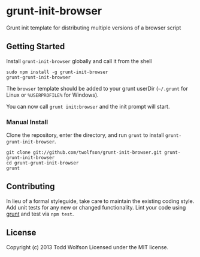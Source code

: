 # grunt-init-browser

Grunt init template for distributing multiple versions of a browser script

## Getting Started
Install `grunt-init-browser` globally and call it from the shell
```shell
sudo npm install -g grunt-init-browser
grunt-grunt-init-browser
```

The `browser` template should be added to your grunt userDir (`~/.grunt` for Linux or `%USERPROFILE%` for Windows).

You can now call `grunt init:browser` and the init prompt will start.

### Manual Install
Clone the repository, enter the directory, and run `grunt` to install `grunt-grunt-init-browser`.
```shell
git clone git://github.com/twolfson/grunt-init-browser.git grunt-grunt-init-browser
cd grunt-grunt-init-browser
grunt
```

[grunt]: http://gruntjs.com/
[getting_started]: https://github.com/gruntjs/grunt/blob/master/docs/getting_started.md


## Contributing
In lieu of a formal styleguide, take care to maintain the existing coding style. Add unit tests for any new or changed functionality. Lint your code using [grunt][grunt] and test via `npm test`.

## License
Copyright (c) 2013 Todd Wolfson
Licensed under the MIT license.
